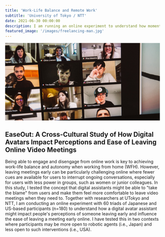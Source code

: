 ```yaml
---
title: 'Work-Life Balance and Remote Work'
subtitle: 'University of Tokyo / NTT'
date: 2021-06-30 00:00:00
description: I am running an online experiment to understand how moments of leaving video meetings early impact people's perceptions across Japanese and US cultures.
featured_image: '/images/freelancing-man.jpg'
---
```


![](/images/work-meeting.jpg)

## EaseOut: A Cross-Cultural Study of How Digital Avatars Impact Perceptions and Ease of Leaving Online Video Meetings

Being able to engage and disengage from online work is key to achieving work-life balance and autonomy when working from home (WFH). However, leaving meetings early can be particularly challenging online where fewer cues are available for users to interrupt ongoing conversations, especially for users with less power in groups, such as women or junior colleagues. In this study, I tested the concept that digital assistants might be able to "take the blame" from users and make them feel more comfortable to leave video meetings when they need to. Together with researchers at UTokyo and NTT, I am conducting an online experiment with 60 triads of Japanese and US-based participants (n=180) to understand how a digital avatar assistant might impact people's perceptions of someone leaving early and influence the ease of leaving a meeting early online. I have tested this in two contexts where participants may be more open to robotic agents (i.e., Japan) and less open to such interventions (i.e., USA). 